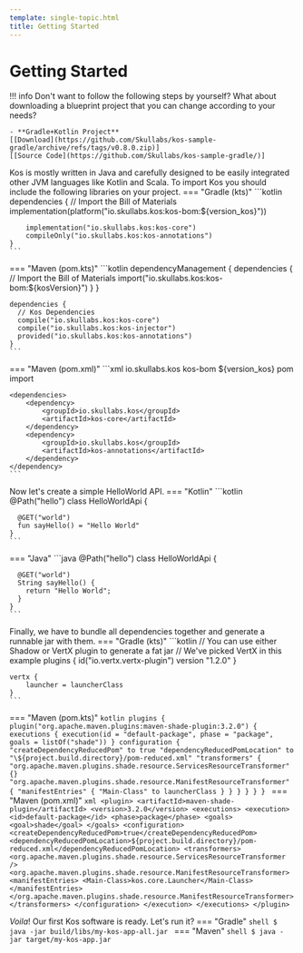 ```yaml
---
template: single-topic.html
title: Getting Started
---
```


# Getting Started

!!! info
    Don't want to follow the following steps by yourself? What about downloading
    a blueprint project that you can change according to your needs?

    - **Gradle+Kotlin Project**
    [[Download](https://github.com/Skullabs/kos-sample-gradle/archive/refs/tags/v0.8.0.zip)]
    [[Source Code](https://github.com/Skullabs/kos-sample-gradle/)]

Kos is mostly written in Java and carefully designed to be easily integrated
other JVM languages like Kotlin and Scala. To import Kos you should include
the following libraries on your project.
=== "Gradle (kts)"
    ```kotlin
    dependencies {
        // Import the Bill of Materials
        implementation(platform("io.skullabs.kos:kos-bom:${version_kos}"))

        implementation("io.skullabs.kos:kos-core")
        compileOnly("io.skullabs.kos:kos-annotations")
    }
    ```
=== "Maven (pom.kts)"
    ```kotlin
    dependencyManagement {
      dependencies {
        // Import the Bill of Materials
        import("io.skullabs.kos:kos-bom:${kosVersion}")
      }
    }
    
    dependencies {
      // Kos Dependencies
      compile("io.skullabs.kos:kos-core")
      compile("io.skullabs.kos:kos-injector")
      provided("io.skullabs.kos:kos-annotations")
    }
    ```
=== "Maven (pom.xml)"
    ```xml 
    <dependencyManagement>
        <dependencies>
            <!-- Import the Bill of Materials -->
            <dependency>
                <groupId>io.skullabs.kos</groupId>
                <artifactId>kos-bom</artifactId>
                <version>${version_kos}</version>
                <type>pom</type>
                <scope>import</scope>
            </dependency>
        </dependencies>
    </dependencyManagement>
    
    <dependencies>
        <dependency>
            <groupId>io.skullabs.kos</groupId>
            <artifactId>kos-core</artifactId>
        </dependency>
        <dependency>
            <groupId>io.skullabs.kos</groupId>
            <artifactId>kos-annotations</artifactId>
        </dependency>
    </dependency>
    ```

Now let's create a simple HelloWorld API.
=== "Kotlin"
    ```kotlin
    @Path("hello")
    class HelloWorldApi {
    
      @GET("world")
      fun sayHello() = "Hello World"
    }
    ```
=== "Java"
    ```java
    @Path("hello")
    class HelloWorldApi {
    
      @GET("world")
      String sayHello() {
        return "Hello World";
      }
    }
    ```

Finally, we have to bundle all dependencies together and generate a runnable jar with them.
=== "Gradle (kts)"
    ```kotlin
    // You can use either Shadow or VertX plugin to generate a fat jar
    // We've picked VertX in this example
    plugins {
        id("io.vertx.vertx-plugin") version "1.2.0"
    }
    
    vertx {
        launcher = launcherClass
    }
    ```
=== "Maven (pom.kts)"
    ```kotlin
    plugins {
      plugin("org.apache.maven.plugins:maven-shade-plugin:3.2.0") {
        executions {
          execution(id = "default-package", phase = "package", goals = listOf("shade"))
        }
        configuration {
          "createDependencyReducedPom" to true
          "dependencyReducedPomLocation" to "\${project.build.directory}/pom-reduced.xml"
          "transformers" {
            "org.apache.maven.plugins.shade.resource.ServicesResourceTransformer" {}
            "org.apache.maven.plugins.shade.resource.ManifestResourceTransformer" {
              "manifestEntries" {
                "Main-Class" to launcherClass
              }
            }
          }
        }
      }
    }
    ```
=== "Maven (pom.xml)"
    ```xml
    <plugin>
      <artifactId>maven-shade-plugin</artifactId>
      <version>3.2.0</version>
      <executions>
        <execution>
          <id>default-package</id>
          <phase>package</phase>
          <goals>
            <goal>shade</goal>
          </goals>
          <configuration>
            <createDependencyReducedPom>true</createDependencyReducedPom>
            <dependencyReducedPomLocation>${project.build.directory}/pom-reduced.xml</dependencyReducedPomLocation>
            <transformers>
              <org.apache.maven.plugins.shade.resource.ServicesResourceTransformer />
              <org.apache.maven.plugins.shade.resource.ManifestResourceTransformer>
                <manifestEntries>
                  <Main-Class>kos.core.Launcher</Main-Class>
                </manifestEntries>
              </org.apache.maven.plugins.shade.resource.ManifestResourceTransformer>
            </transformers>
          </configuration>
        </execution>
      </executions>
    </plugin>
    ```

_Voila_! Our first Kos software is ready. Let's run it?
=== "Gradle"
    ```shell
    $ java -jar build/libs/my-kos-app-all.jar
    ```
=== "Maven"
    ```shell
    $ java -jar target/my-kos-app.jar
    ```
